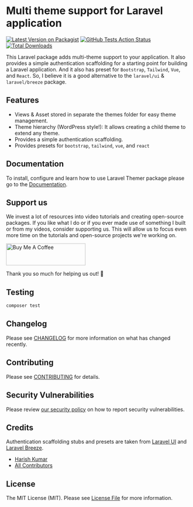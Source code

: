 # Multi theme support for Laravel application

[![Latest Version on Packagist](https://img.shields.io/packagist/v/qirolab/laravel-themer.svg?style=flat-square)](https://packagist.org/packages/qirolab/laravel-themer)
[![GitHub Tests Action Status](https://img.shields.io/github/workflow/status/qirolab/laravel-themer/run-tests?label=tests)](https://github.com/qirolab/laravel-themer/actions?query=workflow%3ATests+branch%3Amaster)
[![Total Downloads](https://img.shields.io/packagist/dt/qirolab/laravel-themer.svg?style=flat-square)](https://packagist.org/packages/qirolab/laravel-themer)


This Laravel package adds multi-theme support to your application. It also provides a simple authentication scaffolding for a starting point for building a Laravel application. And it also has preset for  `Bootstrap`, `Tailwind`, `Vue`, and `React`. So, I believe it is a good alternative to the `laravel/ui` & `laravel/breeze` package.

## Features
- Views & Asset stored in separate the themes folder for easy theme management.
- Theme hierarchy (WordPress style!): It allows creating a child theme to extend any theme.
- Provides a simple authentication scaffolding.
- Provides presets for `bootstrap`, `tailwind`, `vue`, and `react`

## Documentation
To install, configure and learn how to use Laravel Themer package please go to the [Documentation](https://qirolab.com).

## Support us
We invest a lot of resources into video tutorials and creating open-source packages. If you like what I do or if you ever made use of something I built or from my videos, consider supporting us. This will allow us to focus even more time on the tutorials and open-source projects we're working on.

<a href="https://www.buymeacoffee.com/qirolab" target="_blank"><img src="https://cdn.buymeacoffee.com/buttons/v2/default-yellow.png" alt="Buy Me A Coffee" style="height: 60px !important;width: 217px !important;" ></a>

Thank you so much for helping us out! 🥰

## Testing

```bash
composer test
```

## Changelog

Please see [CHANGELOG](CHANGELOG.md) for more information on what has changed recently.

## Contributing

Please see [CONTRIBUTING](.github/CONTRIBUTING.md) for details.

## Security Vulnerabilities

Please review [our security policy](../../security/policy) on how to report security vulnerabilities.

## Credits
Authentication scaffolding stubs and presets are taken from [Laravel
UI](https://github.com/laravel/ui) and [Laravel Breeze](https://github.com/laravel/breeze).

- [Harish Kumar](https://github.com/hkp22)
- [All Contributors](../../contributors)

## License

The MIT License (MIT). Please see [License File](LICENSE.md) for more information.
